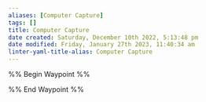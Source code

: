 ```yaml
---
aliases: [Computer Capture]
tags: []
title: Computer Capture
date created: Saturday, December 10th 2022, 5:13:48 pm
date modified: Friday, January 27th 2023, 11:40:34 am
linter-yaml-title-alias: Computer Capture
---
```


%% Begin Waypoint %%


%% End Waypoint %%
